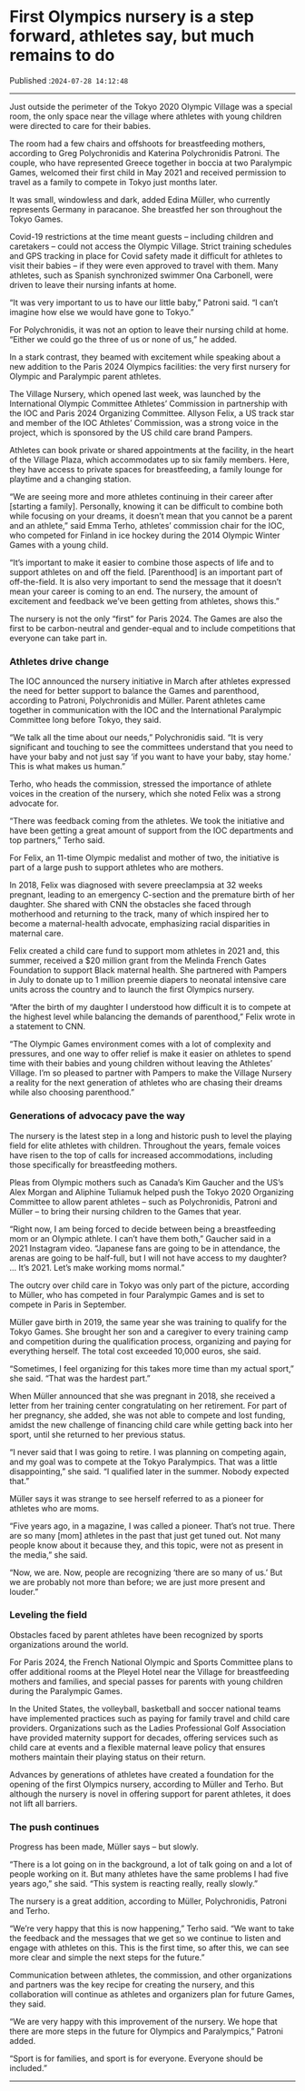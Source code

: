 # First Olympics nursery is a step forward, athletes say, but much remains to do

Published :`2024-07-28 14:12:48`

---

Just outside the perimeter of the Tokyo 2020 Olympic Village was a special room, the only space near the village where athletes with young children were directed to care for their babies.

The room had a few chairs and offshoots for breastfeeding mothers, according to Greg Polychronidis and Katerina Polychronidis Patroni. The couple, who have represented Greece together in boccia at two Paralympic Games, welcomed their first child in May 2021 and received permission to travel as a family to compete in Tokyo just months later.

It was small, windowless and dark, added Edina Müller, who currently represents Germany in paracanoe. She breastfed her son throughout the Tokyo Games.

Covid-19 restrictions at the time meant guests – including children and caretakers – could not access the Olympic Village. Strict training schedules and GPS tracking in place for Covid safety made it difficult for athletes to visit their babies – if they were even approved to travel with them. Many athletes, such as Spanish synchronized swimmer Ona Carbonell, were driven to leave their nursing infants at home.

“It was very important to us to have our little baby,” Patroni said. “I can’t imagine how else we would have gone to Tokyo.”

For Polychronidis, it was not an option to leave their nursing child at home. “Either we could go the three of us or none of us,” he added.

In a stark contrast, they beamed with excitement while speaking about a new addition to the Paris 2024 Olympics facilities: the very first nursery for Olympic and Paralympic parent athletes.

The Village Nursery, which opened last week, was launched by the International Olympic Committee Athletes’ Commission in partnership with the IOC and Paris 2024 Organizing Committee. Allyson Felix, a US track star and member of the IOC Athletes’ Commission, was a strong voice in the project, which is sponsored by the US child care brand Pampers.

Athletes can book private or shared appointments at the facility, in the heart of the Village Plaza, which accommodates up to six family members. Here, they have access to private spaces for breastfeeding, a family lounge for playtime and a changing station.

“We are seeing more and more athletes continuing in their career after [starting a family]. Personally, knowing it can be difficult to combine both while focusing on your dreams, it doesn’t mean that you cannot be a parent and an athlete,” said Emma Terho, athletes’ commission chair for the IOC, who competed for Finland in ice hockey during the 2014 Olympic Winter Games with a young child.

“It’s important to make it easier to combine those aspects of life and to support athletes on and off the field. [Parenthood] is an important part of off-the-field. It is also very important to send the message that it doesn’t mean your career is coming to an end. The nursery, the amount of excitement and feedback we’ve been getting from athletes, shows this.”

The nursery is not the only “first” for Paris 2024. The Games are also the first to be carbon-neutral and gender-equal and to include competitions that everyone can take part in.

### Athletes drive change

The IOC announced the nursery initiative in March after athletes expressed the need for better support to balance the Games and parenthood, according to Patroni, Polychronidis and Müller. Parent athletes came together in communication with the IOC and the International Paralympic Committee long before Tokyo, they said.

“We talk all the time about our needs,” Polychronidis said. “It is very significant and touching to see the committees understand that you need to have your baby and not just say ‘if you want to have your baby, stay home.’ This is what makes us human.”

Terho, who heads the commission, stressed the importance of athlete voices in the creation of the nursery, which she noted Felix was a strong advocate for.

“There was feedback coming from the athletes. We took the initiative and have been getting a great amount of support from the IOC departments and top partners,” Terho said.

For Felix, an 11-time Olympic medalist and mother of two, the initiative is part of a large push to support athletes who are mothers.

In 2018, Felix was diagnosed with severe preeclampsia at 32 weeks pregnant, leading to an emergency C-section and the premature birth of her daughter. She shared with CNN the obstacles she faced through motherhood and returning to the track, many of which inspired her to become a maternal-health advocate, emphasizing racial disparities in maternal care.

Felix created a child care fund to support mom athletes in 2021 and, this summer, received a $20 million grant from the Melinda French Gates Foundation to support Black maternal health. She partnered with Pampers in July to donate up to 1 million preemie diapers to neonatal intensive care units across the country and to launch the first Olympics nursery.

“After the birth of my daughter I understood how difficult it is to compete at the highest level while balancing the demands of parenthood,” Felix wrote in a statement to CNN.

“The Olympic Games environment comes with a lot of complexity and pressures, and one way to offer relief is make it easier on athletes to spend time with their babies and young children without leaving the Athletes’ Village. I’m so pleased to partner with Pampers to make the Village Nursery a reality for the next generation of athletes who are chasing their dreams while also choosing parenthood.”

### Generations of advocacy pave the way

The nursery is the latest step in a long and historic push to level the playing field for elite athletes with children. Throughout the years, female voices have risen to the top of calls for increased accommodations, including those specifically for breastfeeding mothers.

Pleas from Olympic mothers such as Canada’s Kim Gaucher and the US’s Alex Morgan and Aliphine Tuliamuk helped push the Tokyo 2020 Organizing Committee to allow parent athletes – such as Polychronidis, Patroni and Müller – to bring their nursing children to the Games that year.

“Right now, I am being forced to decide between being a breastfeeding mom or an Olympic athlete. I can’t have them both,” Gaucher said in a 2021 Instagram video. “Japanese fans are going to be in attendance, the arenas are going to be half-full, but I will not have access to my daughter? … It’s 2021. Let’s make working moms normal.”

The outcry over child care in Tokyo was only part of the picture, according to Müller, who has competed in four Paralympic Games and is set to compete in Paris in September.

Müller gave birth in 2019, the same year she was training to qualify for the Tokyo Games. She brought her son and a caregiver to every training camp and competition during the qualification process, organizing and paying for everything herself. The total cost exceeded 10,000 euros, she said.

“Sometimes, I feel organizing for this takes more time than my actual sport,” she said. “That was the hardest part.”

When Müller announced that she was pregnant in 2018, she received a letter from her training center congratulating on her retirement. For part of her pregnancy, she added, she was not able to compete and lost funding, amidst the new challenge of financing child care while getting back into her sport, until she returned to her previous status.

“I never said that I was going to retire. I was planning on competing again, and my goal was to compete at the Tokyo Paralympics. That was a little disappointing,” she said. “I qualified later in the summer. Nobody expected that.”

Müller says it was strange to see herself referred to as a pioneer for athletes who are moms.

“Five years ago, in a magazine, I was called a pioneer. That’s not true. There are so many [mom] athletes in the past that just get tuned out. Not many people know about it because they, and this topic, were not as present in the media,” she said.

“Now, we are. Now, people are recognizing ‘there are so many of us.’ But we are probably not more than before; we are just more present and louder.”

### Leveling the field

Obstacles faced by parent athletes have been recognized by sports organizations around the world.

For Paris 2024, the French National Olympic and Sports Committee plans to offer additional rooms at the Pleyel Hotel near the Village for breastfeeding mothers and families, and special passes for parents with young children during the Paralympic Games.

In the United States, the volleyball, basketball and soccer national teams have implemented practices such as paying for family travel and child care providers. Organizations such as the Ladies Professional Golf Association have provided maternity support for decades, offering services such as child care at events and a flexible maternal leave policy that ensures mothers maintain their playing status on their return.

Advances by generations of athletes have created a foundation for the opening of the first Olympics nursery, according to Müller and Terho. But although the nursery is novel in offering support for parent athletes, it does not lift all barriers.

### The push continues

Progress has been made, Müller says – but slowly.

“There is a lot going on in the background, a lot of talk going on and a lot of people working on it. But many athletes have the same problems I had five years ago,” she said. “This system is reacting really, really slowly.”

The nursery is a great addition, according to Müller, Polychronidis, Patroni and Terho.

“We’re very happy that this is now happening,” Terho said. “We want to take the feedback and the messages that we get so we continue to listen and engage with athletes on this. This is the first time, so after this, we can see more clear and simple the next steps for the future.”

Communication between athletes, the commission, and other organizations and partners was the key recipe for creating the nursery, and this collaboration will continue as athletes and organizers plan for future Games, they said.

“We are very happy with this improvement of the nursery. We hope that there are more steps in the future for Olympics and Paralympics,” Patroni added.

“Sport is for families, and sport is for everyone. Everyone should be included.”

---

